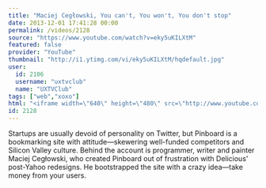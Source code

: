 ```yaml
---
title: "Maciej Cegłowski, You can't, You won't, You don't stop"
date: 2013-12-01 17:41:28 00:00
permalink: /videos/2128
source: "https://www.youtube.com/watch?v=eky5uKILXtM"
featured: false
provider: "YouTube"
thumbnail: "http://i1.ytimg.com/vi/eky5uKILXtM/hqdefault.jpg"
user:
  id: 2106
  username: "uxtvclub"
  name: "UXTVClub"
tags: ["web","xoxo"]
html: "<iframe width=\"640\" height=\"480\" src=\"http://www.youtube.com/embed/eky5uKILXtM?wmode=transparent&feature=oembed\" frameborder=\"0\" allowfullscreen></iframe>"
id: 2128
---
```


Startups are usually devoid of personality on Twitter, but Pinboard is a bookmarking site with attitude—skewering well-funded competitors and Silicon Valley culture. Behind the account is programmer, writer and painter Maciej Cegłowski, who created Pinboard out of frustration with Delicious' post-Yahoo redesigns. He bootstrapped the site with a crazy idea—take money from your users.